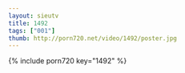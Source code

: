 ```yaml
--- 
layout: sieutv
title: 1492
tags: ["001"]
thumb: http://porn720.net/video/1492/poster.jpg
---
```

{% include porn720 key="1492" %} 
